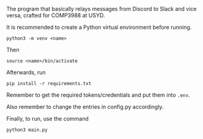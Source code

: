 The program that basically relays messages from Discord to Slack and vice versa, crafted for COMP3988 at USYD.

It is recommended to create a Python virtual environment before running.

```
python3 -m venv <name>
```

Then 

```
source <name>/bin/activate
```

Afterwards, run

```
pip install -r requirements.txt
```

Remember to get the required tokens/credentials and put them into `.env`.


Also remember to change the entries in config.py accordingly.


Finally, to run, use the command

```
python3 main.py
```
